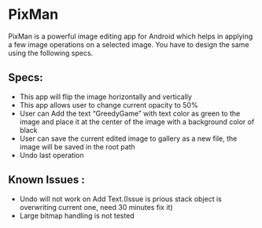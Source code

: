 # PixMan
PixMan is a powerful image editing app for Android which helps in applying a few image operations on a selected image. You have to design the same using the following specs.

## Specs:

- This app will flip the image horizontally and vertically
- This app allows user to change current opacity to 50%
-  User can Add the text “GreedyGame” with text color as green  to the image and place it at the center of the image with a background color of black
- User can save the current edited image to gallery as a new file, the image will be saved in the root path
- Undo last operation

## Known Issues :

- Undo will not work on Add Text.(Issue is prious stack object is overwriting current one, need 30 minutes fix it)
- Large bitmap handling is not tested
